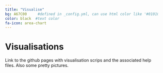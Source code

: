 ```yaml
---
title: "Visualise"
bg: A67C00     #defined in _config.yml, can use html color like '#010101'
color: black  #text color
fa-icon: area-chart
---
```


# Visualisations

Link to the github pages with visualisation scrips and the associated help files.
Also some pretty pictures.
